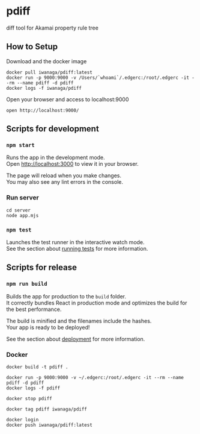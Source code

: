 # pdiff
diff tool for Akamai property rule tree

## How to Setup
Download and the docker image
```
docker pull iwanaga/pdiff:latest
docker run -p 9000:9000 -v /Users/`whoami`/.edgerc:/root/.edgerc -it --rm --name pdiff -d pdiff
docker logs -f iwanaga/pdiff
```

Open your browser and access to localhost:9000
```
open http://localhost:9000/
```

## Scripts for development
### `npm start`

Runs the app in the development mode.\
Open [http://localhost:3000](http://localhost:3000) to view it in your browser.

The page will reload when you make changes.\
You may also see any lint errors in the console.

### Run server
```
cd server
node app.mjs
```

### `npm test`

Launches the test runner in the interactive watch mode.\
See the section about [running tests](https://facebook.github.io/create-react-app/docs/running-tests) for more information.

## Scripts for release
### `npm run build`

Builds the app for production to the `build` folder.\
It correctly bundles React in production mode and optimizes the build for the best performance.

The build is minified and the filenames include the hashes.\
Your app is ready to be deployed!

See the section about [deployment](https://facebook.github.io/create-react-app/docs/deployment) for more information.

### Docker
```
docker build -t pdiff .

docker run -p 9000:9000 -v ~/.edgerc:/root/.edgerc -it --rm --name pdiff -d pdiff
docker logs -f pdiff

docker stop pdiff

docker tag pdiff iwanaga/pdiff

docker login
docker push iwanaga/pdiff:latest
```
